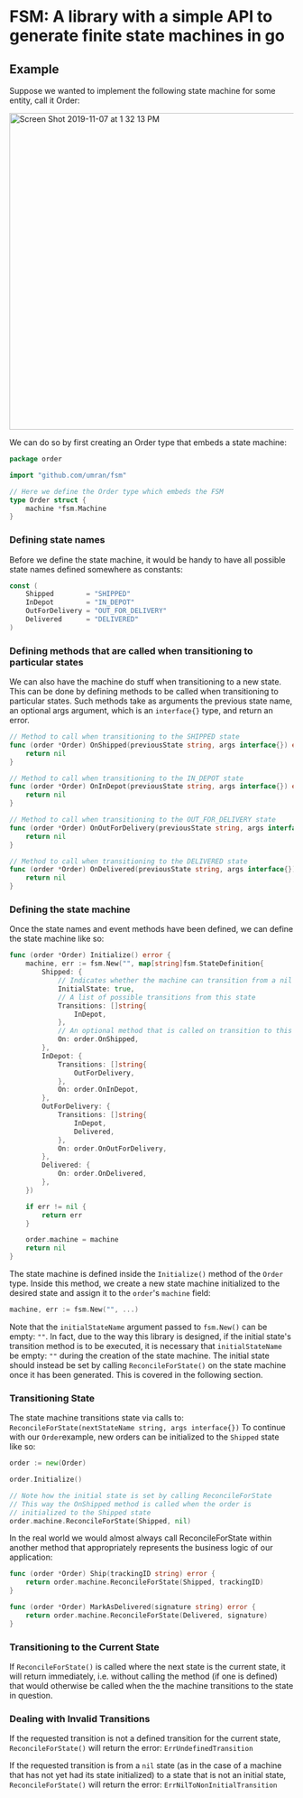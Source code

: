 # FSM: A library with a simple API to generate finite state machines in go

## Example
Suppose we wanted to implement the following state machine for some entity, call it Order:

<img width="561" alt="Screen Shot 2019-11-07 at 1 32 13 PM" src="https://user-images.githubusercontent.com/1547890/68429491-0bd32b00-0163-11ea-8893-b35a6a7eda10.png">

We can do so by first creating an Order type that embeds a state machine:
````go
package order

import "github.com/umran/fsm"

// Here we define the Order type which embeds the FSM
type Order struct {
	machine *fsm.Machine
}
````

### Defining state names
Before we define the state machine, it would be handy to have all possible state names defined somewhere as constants:
````go
const (
	Shipped        = "SHIPPED"
	InDepot        = "IN_DEPOT"
	OutForDelivery = "OUT_FOR_DELIVERY"
	Delivered      = "DELIVERED"
)
````

### Defining methods that are called when transitioning to particular states
We can also have the machine do stuff when transitioning to a new state. This can be done by defining methods to be called when transitioning to particular states. Such methods take as arguments the previous state name, an optional args argument, which is an `interface{}` type, and return an error.
````go
// Method to call when transitioning to the SHIPPED state
func (order *Order) OnShipped(previousState string, args interface{}) error {
	return nil
}

// Method to call when transitioning to the IN_DEPOT state
func (order *Order) OnInDepot(previousState string, args interface{}) error {
	return nil
}

// Method to call when transitioning to the OUT_FOR_DELIVERY state
func (order *Order) OnOutForDelivery(previousState string, args interface{}) error {
	return nil
}

// Method to call when transitioning to the DELIVERED state
func (order *Order) OnDelivered(previousState string, args interface{}) error {
	return nil
}
````

### Defining the state machine
Once the state names and event methods have been defined, we can define the state machine like so:
````go
func (order *Order) Initialize() error {
	machine, err := fsm.New("", map[string]fsm.StateDefinition{
		Shipped: {
			// Indicates whether the machine can transition from a nil state to this state
			InitialState: true,
			// A list of possible transitions from this state
			Transitions: []string{
				InDepot,
			},
			// An optional method that is called on transition to this state
			On: order.OnShipped,
		},
		InDepot: {
			Transitions: []string{
				OutForDelivery,
			},
			On: order.OnInDepot,
		},
		OutForDelivery: {
			Transitions: []string{
				InDepot,
				Delivered,
			},
			On: order.OnOutForDelivery,
		},
		Delivered: {
			On: order.OnDelivered,
		},
	})

	if err != nil {
		return err
	}

	order.machine = machine
	return nil
}
````
The state machine is defined inside the `Initialize()` method of the `Order` type. Inside this method, we create a new state machine initialized to the desired state and assign it to the `order`'s `machine` field:
````go
machine, err := fsm.New("", ...)
````
Note that the `initialStateName` argument passed to `fsm.New()` can be empty: `""`. In fact, due to the way this library is designed, if the initial state's transition method is to be executed, it is necessary that `initialStateName` be empty: `""` during the creation of the state machine. The initial state should instead be set by calling `ReconcileForState()` on the state machine once it has been generated. This is covered in the following section.

### Transitioning State
The state machine transitions state via calls to: `ReconcileForState(nextStateName string, args interface{})`
To continue with our `Order`example, new orders can be initialized to the `Shipped` state like so:
````go
order := new(Order)

order.Initialize()

// Note how the initial state is set by calling ReconcileForState
// This way the OnShipped method is called when the order is
// initialized to the Shipped state
order.machine.ReconcileForState(Shipped, nil)
````
In the real world we would almost always call ReconcileForState within another method that appropriately represents the business logic of our application:
````go
func (order *Order) Ship(trackingID string) error {
	return order.machine.ReconcileForState(Shipped, trackingID)
}

func (order *Order) MarkAsDelivered(signature string) error {
	return order.machine.ReconcileForState(Delivered, signature)
}
````

### Transitioning to the Current State
If `ReconcileForState()` is called where the next state is the current state, it will return immediately, i.e. without calling the method (if one is defined) that would otherwise be called when the the machine transitions to the state in question.

### Dealing with Invalid Transitions
If the requested transition is not a defined transition for the current state, `ReconcileForState()` will return the error: `ErrUndefinedTransition`

If the requested transition is from a `nil` state (as in the case of a machine that has not yet had its state initialized) to a state that is not an initial state, `ReconcileForState()` will return the error: `ErrNilToNonInitialTransition`